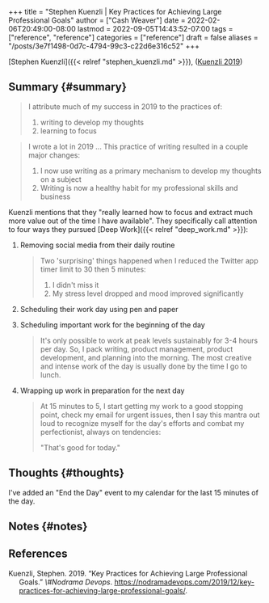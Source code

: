 +++
title = "Stephen Kuenzli | Key Practices for Achieving Large Professional Goals"
author = ["Cash Weaver"]
date = 2022-02-06T20:49:00-08:00
lastmod = 2022-09-05T14:43:52-07:00
tags = ["reference", "reference"]
categories = ["reference"]
draft = false
aliases = "/posts/3e7f1498-0d7c-4794-99c3-c22d6e316c52"
+++

[Stephen Kuenzli]({{< relref "stephen_kuenzli.md" >}}), (<a href="#citeproc_bib_item_1">Kuenzli 2019</a>)


## Summary {#summary}

> I attribute much of my success in 2019 to the practices of:
>
> 1.  writing to develop my thoughts
> 2.  learning to focus

<!--quoteend-->

> I wrote a lot in 2019 ... This practice of writing resulted in a couple major changes:
>
> 1.  I now use writing as a primary mechanism to develop my thoughts on a subject
> 2.  Writing is now a healthy habit for my professional skills and business

Kuenzli mentions that they "really learned how to focus and extract much more value out of the time I have available". They specifically call attention to four ways they pursued [Deep Work]({{< relref "deep_work.md" >}}):

1.  Removing social media from their daily routine

    > Two 'surprising' things happened when I reduced the Twitter app timer limit to 30 then 5 minutes:
    >
    > 1.  I didn't miss it
    > 2.  My stress level dropped and mood improved significantly

2.  Scheduling their work day using pen and paper
3.  Scheduling important work for the beginning of the day

    > It's only possible to work at peak levels sustainably for 3-4 hours per day. So, I pack writing, product management, product development, and planning into the morning. The most creative and intense work of the day is usually done by the time I go to lunch.

4.  Wrapping up work in preparation for the next day

    > At 15 minutes to 5, I start getting my work to a good stopping point, check my email for urgent issues, then I say this mantra out loud to recognize myself for the day's efforts and combat my perfectionist, always on tendencies:
    >
    > "That's good for today."


## Thoughts {#thoughts}

I've added an "End the Day" event to my calendar for the last 15 minutes of the day.


## Notes {#notes}

## References

<style>.csl-entry{text-indent: -1.5em; margin-left: 1.5em;}</style><div class="csl-bib-body">
  <div class="csl-entry"><a id="citeproc_bib_item_1"></a>Kuenzli, Stephen. 2019. “Key Practices for Achieving Large Professional Goals.” <i>\#Nodrama Devops</i>. <a href="https://nodramadevops.com/2019/12/key-practices-for-achieving-large-professional-goals/">https://nodramadevops.com/2019/12/key-practices-for-achieving-large-professional-goals/</a>.</div>
</div>
